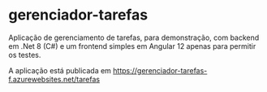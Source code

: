 # gerenciador-tarefas
Aplicação de gerenciamento de tarefas, para demonstração, com backend em .Net 8 (C#) e um frontend simples em Angular 12 apenas para permitir os testes.

A aplicação está publicada em https://gerenciador-tarefas-f.azurewebsites.net/tarefas
